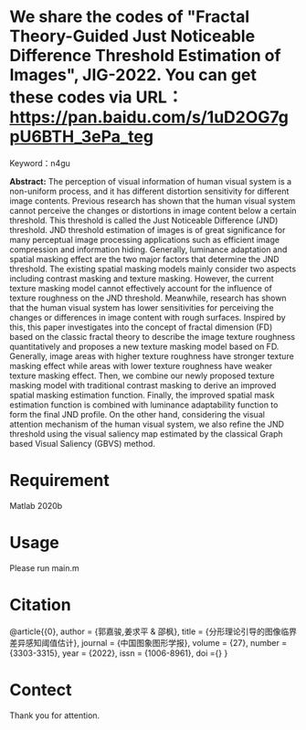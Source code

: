 # We share the codes of "Fractal Theory-Guided Just Noticeable Difference Threshold Estimation of Images", JIG-2022. You can get these codes via URL：https://pan.baidu.com/s/1uD2OG7gpU6BTH_3ePa_teg 
Keyword：n4gu

**Abstract:**
The perception of visual information of human visual system is a non-uniform process, and it has different distortion sensitivity for different image contents. Previous research has shown that the human visual system cannot perceive the changes or distortions in image content below a certain threshold. This threshold is called the Just Noticeable Difference (JND) threshold. JND threshold estimation of images is of great significance for many perceptual image processing applications such as efficient image compression and information hiding. Generally, luminance adaptation and spatial masking effect are the two major factors that determine the JND threshold. The existing spatial masking models mainly consider two aspects including contrast masking and texture masking. However, the current texture masking model cannot effectively account for the influence of texture roughness on the JND threshold. Meanwhile, research has shown that the human visual system has lower sensitivities for perceiving the changes or differences in image content with rough surfaces. Inspired by this, this paper investigates into the concept of fractal dimension (FD) based on the classic fractal theory to describe the image texture roughness quantitatively and proposes a new texture masking model based on FD. Generally, image areas with higher texture roughness have stronger texture masking effect while areas with lower texture roughness have weaker texture masking effect. Then, we combine our newly proposed texture masking model with traditional contrast masking to derive an improved spatial masking estimation function. Finally, the improved spatial mask estimation function is combined with luminance adaptability function to form the final JND profile. On the other hand, considering the visual attention mechanism of the human visual system, we also refine the JND threshold using the visual saliency map estimated by the classical Graph based Visual Saliency (GBVS) method.

# Requirement
Matlab 2020b

# Usage
Please run main.m

# Citation
@article{{0},
 author = {郭嘉骏,姜求平 &amp; 邵枫},
 title = {分形理论引导的图像临界差异感知阈值估计},
 journal = {中国图象图形学报},
 volume = {27},
 number = {3303-3315},
 year = {2022},
 issn = {1006-8961},
 doi ={}
 }

# Contect
Thank you for attention.
